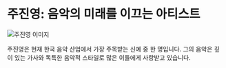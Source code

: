 # 주진영: 음악의 미래를 이끄는 아티스트

![주진영 이미지](주진영_이미지_링크)

주진영은 현재 한국 음악 산업에서 가장 주목받는 신예 중 한 명입니다. 그의 음악은 깊이 있는 가사와 독특한 음악적 스타일로 많은 이들에게 사랑받고 있습니다.
